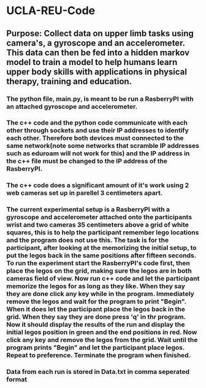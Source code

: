 # UCLA-REU-Code
## Purpose: Collect data on upper limb tasks using camera's, a gyroscope and an accelerometer.  This data can then be fed into a hidden markov model to train a model to help humans learn upper body skills with applications in physical therapy, training and education.
### The python file, main.py, is meant to be run a RasberryPI with an attached gyroscope and accelerometer. 
### The c++ code and the python code communicate with each other through sockets and use their IP addresses to identify each other. Therefore both devices must connected to the same network(note some networks that scramble IP addresses such as eduroam will not work for this) and the IP address in the c++ file must be changed to the IP address of the RasberryPI.
### The c++ code does a significant amount of it's work using 2 web cameras set up in parellel 3 centimeters apart.
### The current experimental setup is a RasberryPI with a gyroscope and accelerometer attached onto the participants wrist and two cameras 35 centimeters above a grid of white squares, this is to help the participant remember lego locations and the program does not use this.  The task is for the participant, after looking at the memorizing the initial setup, to put the legos back in the same positions after fifteen seconds.  To run the experiment start the RasberryPI's code first, then place the legos on the grid, making sure the legos are in both cameras field of view.  Now run c++ code and let the participant memorize the legos for as long as they like.  When they say they are done click any key while in the program.  Immediately remove the legos and wait for the program to print "Begin".  When it does let the participant place the legos back in the grid.  When they say they are done press 'q' in thr program.  Now it should display the results of the run and display the initial legos position in green and the end positions in red.  Now click any key and remove the legos from the grid.  Wait until the program prints "Begin" and let the participant place legos.  Repeat to preference.  Terminate the program when finished.
### Data from each run is stored in Data.txt in comma seperated format

